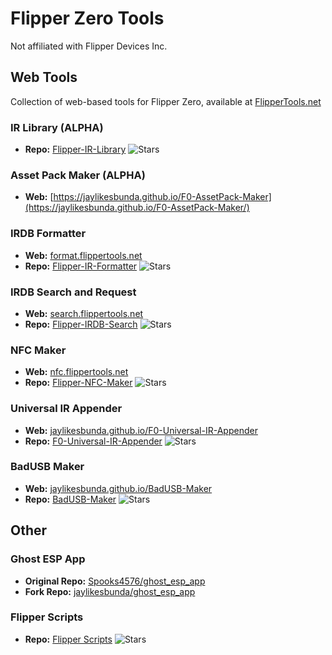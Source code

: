 # Flipper Zero Tools
Not affiliated with Flipper Devices Inc.

## Web Tools
Collection of web-based tools for Flipper Zero, available at [FlipperTools.net](https://flippertools.net)

### IR Library (ALPHA) 
- **Repo:** [Flipper-IR-Library](https://github.com/jaylikesbunda/Flipper-IR-Library) ![Stars](https://img.shields.io/github/stars/jaylikesbunda/Flipper-IR-Library?style=flat-square)

### Asset Pack Maker (ALPHA) 
- **Web:** [https://jaylikesbunda.github.io/F0-AssetPack-Maker](https://jaylikesbunda.github.io/F0-AssetPack-Maker/)

### IRDB Formatter
- **Web:** [format.flippertools.net](https://format.flippertools.net)
- **Repo:** [Flipper-IR-Formatter](https://github.com/jaylikesbunda/Flipper-IR-Formatter) ![Stars](https://img.shields.io/github/stars/jaylikesbunda/Flipper-IR-Formatter?style=flat-square)

### IRDB Search and Request
- **Web:** [search.flippertools.net](https://search.flippertools.net)
- **Repo:** [Flipper-IRDB-Search](https://github.com/jaylikesbunda/Flipper-IRDB-Search) ![Stars](https://img.shields.io/github/stars/jaylikesbunda/Flipper-IRDB-Search?style=flat-square)

### NFC Maker
- **Web:** [nfc.flippertools.net](https://nfc.flippertools.net)
- **Repo:** [Flipper-NFC-Maker](https://github.com/jaylikesbunda/Flipper-NFC-Maker) ![Stars](https://img.shields.io/github/stars/jaylikesbunda/Flipper-NFC-Maker?style=flat-square)

### Universal IR Appender
- **Web:** [jaylikesbunda.github.io/F0-Universal-IR-Appender](https://jaylikesbunda.github.io/F0-Universal-IR-Appender/)
- **Repo:** [F0-Universal-IR-Appender](https://github.com/jaylikesbunda/F0-Universal-IR-Appender) ![Stars](https://img.shields.io/github/stars/jaylikesbunda/F0-Universal-IR-Appender?style=flat-square)

### BadUSB Maker
- **Web:** [jaylikesbunda.github.io/BadUSB-Maker](https://jaylikesbunda.github.io/BadUSB-Maker/)
- **Repo:** [BadUSB-Maker](https://github.com/jaylikesbunda/BadUSB-Maker) ![Stars](https://img.shields.io/github/stars/jaylikesbunda/BadUSB-Maker?style=flat-square)

## Other
### Ghost ESP App
- **Original Repo:** [Spooks4576/ghost_esp_app](https://github.com/Spooks4576/ghost_esp_app) 
- **Fork Repo:** [jaylikesbunda/ghost_esp_app](https://github.com/jaylikesbunda/ghost_esp_app) 

### Flipper Scripts
- **Repo:** [Flipper Scripts](https://github.com/jaylikesbunda/Flipper-Scripts) ![Stars](https://img.shields.io/github/stars/jaylikesbunda/Flipper-Scripts?style=flat-square)
